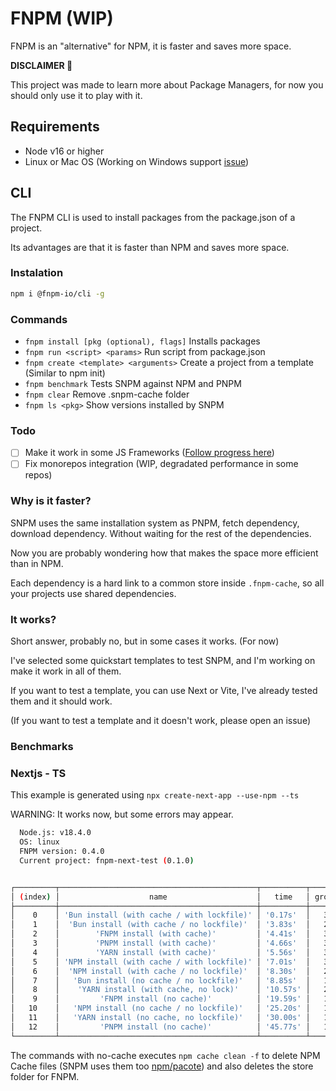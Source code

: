 # FNPM (WIP)
FNPM is an "alternative" for NPM, it is faster and saves more space.

**DISCLAIMER 🚧**

This project was made to learn more about Package Managers, for now you should only use it to play with it.

## Requirements
- Node v16 or higher
- Linux or Mac OS (Working on Windows support [issue](https://github.com/nachoaldamav/snpm/issues/40))

## CLI
The FNPM CLI is used to install packages from the package.json of a project.

Its advantages are that it is faster than NPM and saves more space.

### Instalation
```bash
npm i @fnpm-io/cli -g
```

### Commands
- `fnpm install [pkg (optional), flags]` Installs packages
- `fnpm run <script> <params>` Run script from package.json
- `fnpm create <template> <arguments>` Create a project from a template (Similar to npm init)
- `fnpm benchmark` Tests SNPM against NPM and PNPM
- `fnpm clear` Remove .snpm-cache folder
- `fnpm ls <pkg>` Show versions installed by SNPM


### Todo
- [ ] Make it work in some JS Frameworks ([Follow progress here](https://github.com/nachoaldamav/snpm/issues?q=is%3Aissue+is%3Aopen+label%3Aframeworks))
- [ ] Fix monorepos integration (WIP, degradated performance in some repos)

### Why is it faster?
SNPM uses the same installation system as PNPM, fetch dependency, download dependency. Without waiting for the rest of the dependencies.

Now you are probably wondering how that makes the space more efficient than in NPM.

Each dependency is a hard link to a common store inside `.fnpm-cache`, so all your projects use shared dependencies.

### It works?
Short answer, probably no, but in some cases it works. (For now)

I've selected some quickstart templates to test SNPM, and I'm working on make it work in all of them.

If you want to test a template, you can use Next or Vite, I've already tested them and it should work.

(If you want to test a template and it doesn't work, please open an issue)

### Benchmarks

### Nextjs - TS
This example is generated using `npx create-next-app --use-npm --ts`

WARNING: It works now, but some errors may appear.

```bash
  Node.js: v18.4.0
  OS: linux
  FNPM version: 0.4.0
  Current project: fnpm-next-test (0.1.0)


┌─────────┬────────────────────────────────────────────┬──────────┬───────┐
│ (index) │                    name                    │   time   │ group │
├─────────┼────────────────────────────────────────────┼──────────┼───────┤
│    0    │ 'Bun install (with cache / with lockfile)' │ '0.17s'  │   3   │
│    1    │  'Bun install (with cache / no lockfile)'  │ '3.83s'  │   2   │
│    2    │        'FNPM install (with cache)'         │ '4.41s'  │   3   │
│    3    │        'PNPM install (with cache)'         │ '4.66s'  │   3   │
│    4    │        'YARN install (with cache)'         │ '5.56s'  │   3   │
│    5    │ 'NPM install (with cache / with lockfile)' │ '7.01s'  │   3   │
│    6    │  'NPM install (with cache / no lockfile)'  │ '8.30s'  │   2   │
│    7    │   'Bun install (no cache / no lockfile)'   │ '8.85s'  │   1   │
│    8    │    'YARN install (with cache, no lock)'    │ '10.57s' │   2   │
│    9    │         'FNPM install (no cache)'          │ '19.59s' │   1   │
│   10    │   'NPM install (no cache / no lockfile)'   │ '25.20s' │   1   │
│   11    │   'YARN install (no cache, no lockfile)'   │ '30.00s' │   1   │
│   12    │         'PNPM install (no cache)'          │ '45.77s' │   1   │
└─────────┴────────────────────────────────────────────┴──────────┴───────┘
```

The commands with no-cache executes `npm cache clean -f` to delete NPM Cache files (SNPM uses them too [npm/pacote](https://github.com/npm/pacote)) and also deletes the store folder for FNPM.

